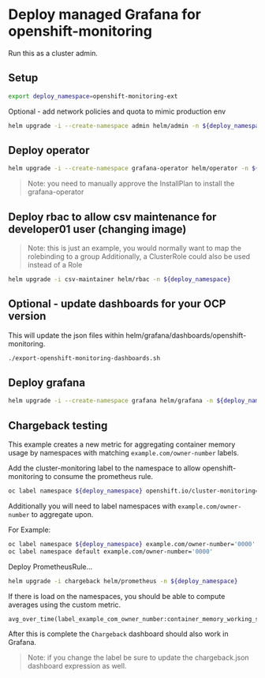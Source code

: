 # Deploy managed Grafana for openshift-monitoring

Run this as a cluster admin.

## Setup

```sh
export deploy_namespace=openshift-monitoring-ext
```

Optional - add network policies and quota to mimic production env

```sh
helm upgrade -i --create-namespace admin helm/admin -n ${deploy_namespace}
```

## Deploy operator

```sh
helm upgrade -i --create-namespace grafana-operator helm/operator -n ${deploy_namespace}
```

> Note: you need to manually approve the InstallPlan to install the grafana-operator

## Deploy rbac to allow csv maintenance for developer01 user (changing image)

> Note: this is just an example, you would normally want to map the rolebinding to a group
> Additionally, a ClusterRole could also be used instead of a Role

```sh
helm upgrade -i csv-maintainer helm/rbac -n ${deploy_namespace}
```

## Optional - update dashboards for your OCP version

This will update the json files within helm/grafana/dashboards/openshift-monitoring.

```sh
./export-openshift-monitoring-dashboards.sh
```

## Deploy grafana

```sh
helm upgrade -i --create-namespace grafana helm/grafana -n ${deploy_namespace} --set grafana.datasources.prometheus.openshift_monitoring.password=$(oc extract secret/grafana-datasources -n openshift-monitoring --keys=prometheus.yaml --to=- | grep -zoP '"basicAuthPassword":\s*"\K[^\s,]*(?=\s*",)')
```

## Chargeback testing

This example creates a new metric for aggregating container memory usage by namespaces with matching `example.com/owner-number` labels.

Add the cluster-monitoring label to the namespace to allow openshift-monitoring to consume the prometheus rule.

```sh
oc label namespace ${deploy_namespace} openshift.io/cluster-monitoring='true'
```

Additionally you will need to label namespaces with `example.com/owner-number` to aggregate upon.

For Example:

```sh
oc label namespace ${deploy_namespace} example.com/owner-number='0000'
oc label namespace default example.com/owner-number='0000'
```

Deploy PrometheusRule...

```sh
helm upgrade -i chargeback helm/prometheus -n ${deploy_namespace}
```

If there is load on the namespaces, you should be able to compute averages using the custom metric.

```promql
avg_over_time(label_example_com_owner_number:container_memory_working_set_bytes:sum[24h])
```

After this is complete the `Chargeback` dashboard should also work in Grafana.

> Note: if you change the label be sure to update the chargeback.json dashboard expression as well.
